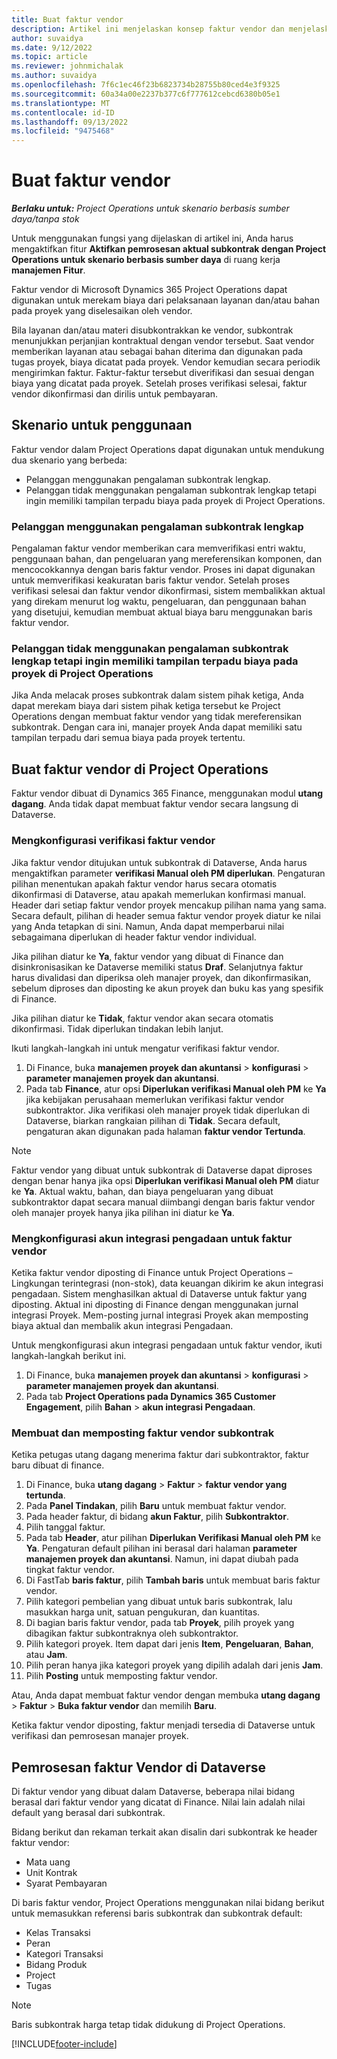```yaml
---
title: Buat faktur vendor
description: Artikel ini menjelaskan konsep faktur vendor dan menjelaskan cara membuatnya di Microsoft Dynamics 365 Project Operations.
author: suvaidya
ms.date: 9/12/2022
ms.topic: article
ms.reviewer: johnmichalak
ms.author: suvaidya
ms.openlocfilehash: 7f6c1ec46f23b6823734b28755b80ced4e3f9325
ms.sourcegitcommit: 60a34a00e2237b377c6f777612cebcd6380b05e1
ms.translationtype: MT
ms.contentlocale: id-ID
ms.lasthandoff: 09/13/2022
ms.locfileid: "9475468"
---
```

# <a name="create-vendor-invoices"></a>Buat faktur vendor

_**Berlaku untuk:** Project Operations untuk skenario berbasis sumber daya/tanpa stok_

Untuk menggunakan fungsi yang dijelaskan di artikel ini, Anda harus mengaktifkan fitur **Aktifkan pemrosesan aktual subkontrak dengan Project Operations untuk skenario berbasis sumber daya** di ruang kerja **manajemen Fitur**.

Faktur vendor di Microsoft Dynamics 365 Project Operations dapat digunakan untuk merekam biaya dari pelaksanaan layanan dan/atau bahan pada proyek yang diselesaikan oleh vendor.

Bila layanan dan/atau materi disubkontrakkan ke vendor, subkontrak menunjukkan perjanjian kontraktual dengan vendor tersebut. Saat vendor memberikan layanan atau sebagai bahan diterima dan digunakan pada tugas proyek, biaya dicatat pada proyek. Vendor kemudian secara periodik mengirimkan faktur. Faktur-faktur tersebut diverifikasi dan sesuai dengan biaya yang dicatat pada proyek. Setelah proses verifikasi selesai, faktur vendor dikonfirmasi dan dirilis untuk pembayaran.

## <a name="scenarios-for-use"></a>Skenario untuk penggunaan

Faktur vendor dalam Project Operations dapat digunakan untuk mendukung dua skenario yang berbeda:

- Pelanggan menggunakan pengalaman subkontrak lengkap.
- Pelanggan tidak menggunakan pengalaman subkontrak lengkap tetapi ingin memiliki tampilan terpadu biaya pada proyek di Project Operations.

### <a name="customers-use-the-full-subcontracting-experiences"></a>Pelanggan menggunakan pengalaman subkontrak lengkap

Pengalaman faktur vendor memberikan cara memverifikasi entri waktu, penggunaan bahan, dan pengeluaran yang mereferensikan komponen, dan mencocokkannya dengan baris faktur vendor. Proses ini dapat digunakan untuk memverifikasi keakuratan baris faktur vendor. Setelah proses verifikasi selesai dan faktur vendor dikonfirmasi, sistem membalikkan aktual yang direkam menurut log waktu, pengeluaran, dan penggunaan bahan yang disetujui, kemudian membuat aktual biaya baru menggunakan baris faktur vendor.

### <a name="customers-dont-use-the-full-subcontracting-experiences-but-want-to-have-a-unified-view-of-costs-on-projects-in-project-operations"></a>Pelanggan tidak menggunakan pengalaman subkontrak lengkap tetapi ingin memiliki tampilan terpadu biaya pada proyek di Project Operations

Jika Anda melacak proses subkontrak dalam sistem pihak ketiga, Anda dapat merekam biaya dari sistem pihak ketiga tersebut ke Project Operations dengan membuat faktur vendor yang tidak mereferensikan subkontrak. Dengan cara ini, manajer proyek Anda dapat memiliki satu tampilan terpadu dari semua biaya pada proyek tertentu.

## <a name="create-vendor-invoices-in-project-operations"></a>Buat faktur vendor di Project Operations

Faktur vendor dibuat di Dynamics 365 Finance, menggunakan modul **utang dagang**. Anda tidak dapat membuat faktur vendor secara langsung di Dataverse.

### <a name="set-up-vendor-invoice-verification"></a>Mengkonfigurasi verifikasi faktur vendor

Jika faktur vendor ditujukan untuk subkontrak di Dataverse, Anda harus mengaktifkan parameter **verifikasi Manual oleh PM diperlukan**. Pengaturan pilihan menentukan apakah faktur vendor harus secara otomatis dikonfirmasi di Dataverse, atau apakah memerlukan konfirmasi manual. Header dari setiap faktur vendor proyek mencakup pilihan nama yang sama. Secara default, pilihan di header semua faktur vendor proyek diatur ke nilai yang Anda tetapkan di sini. Namun, Anda dapat memperbarui nilai sebagaimana diperlukan di header faktur vendor individual.

Jika pilihan diatur ke **Ya**, faktur vendor yang dibuat di Finance dan disinkronisasikan ke Dataverse memiliki status **Draf**. Selanjutnya faktur harus divalidasi dan diperiksa oleh manajer proyek, dan dikonfirmasikan, sebelum diproses dan diposting ke akun proyek dan buku kas yang spesifik di Finance.

Jika pilihan diatur ke **Tidak**, faktur vendor akan secara otomatis dikonfirmasi. Tidak diperlukan tindakan lebih lanjut.

Ikuti langkah-langkah ini untuk mengatur verifikasi faktur vendor.

1. Di Finance, buka **manajemen proyek dan akuntansi** \> **konfigurasi** \> **parameter manajemen proyek dan akuntansi**.
1. Pada tab **Finance**, atur opsi **Diperlukan verifikasi Manual oleh PM** ke **Ya** jika kebijakan perusahaan memerlukan verifikasi faktur vendor subkontraktor. Jika verifikasi oleh manajer proyek tidak diperlukan di Dataverse, biarkan rangkaian pilihan di **Tidak**. Secara default, pengaturan akan digunakan pada halaman **faktur vendor Tertunda**.

> [!NOTE]
> Faktur vendor yang dibuat untuk subkontrak di Dataverse dapat diproses dengan benar hanya jika opsi **Diperlukan verifikasi Manual oleh PM** diatur ke **Ya**. Aktual waktu, bahan, dan biaya pengeluaran yang dibuat subkontraktor dapat secara manual diimbangi dengan baris faktur vendor oleh manajer proyek hanya jika pilihan ini diatur ke **Ya**.

### <a name="set-up-a-procurement-integration-account-for-vendor-invoices"></a>Mengkonfigurasi akun integrasi pengadaan untuk faktur vendor

Ketika faktur vendor diposting di Finance untuk Project Operations – Lingkungan terintegrasi (non-stok), data keuangan dikirim ke akun integrasi pengadaan. Sistem menghasilkan aktual di Dataverse untuk faktur yang diposting. Aktual ini diposting di Finance dengan menggunakan jurnal integrasi Proyek. Mem-posting jurnal integrasi Proyek akan memposting biaya aktual dan membalik akun integrasi Pengadaan.

Untuk mengkonfigurasi akun integrasi pengadaan untuk faktur vendor, ikuti langkah-langkah berikut ini.

1. Di Finance, buka **manajemen proyek dan akuntansi** \> **konfigurasi** \> **parameter manajemen proyek dan akuntansi**.
1. Pada tab **Project Operations pada Dynamics 365 Customer Engagement**, pilih **Bahan** \> **akun integrasi Pengadaan**.

### <a name="create-and-post-subcontract-vendor-invoices"></a>Membuat dan memposting faktur vendor subkontrak

Ketika petugas utang dagang menerima faktur dari subkontraktor, faktur baru dibuat di finance.

1. Di Finance, buka **utang dagang** \> **Faktur** \> **faktur vendor yang tertunda**.
1. Pada **Panel Tindakan**, pilih **Baru** untuk membuat faktur vendor.
1. Pada header faktur, di bidang **akun Faktur**, pilih **Subkontraktor**.
1. Pilih tanggal faktur.
1. Pada tab **Header**, atur pilihan **Diperlukan Verifikasi Manual oleh PM** ke **Ya**. Pengaturan default pilihan ini berasal dari halaman **parameter manajemen proyek dan akuntansi**. Namun, ini dapat diubah pada tingkat faktur vendor.
1. Di FastTab **baris faktur**, pilih **Tambah baris** untuk membuat baris faktur vendor.
1. Pilih kategori pembelian yang dibuat untuk baris subkontrak, lalu masukkan harga unit, satuan pengukuran, dan kuantitas.
1. Di bagian baris faktur vendor, pada tab **Proyek**, pilih proyek yang dibagikan faktur subkontraknya oleh subkontraktor.
1. Pilih kategori proyek. Item dapat dari jenis **Item**, **Pengeluaran**, **Bahan**, atau **Jam**.
1. Pilih peran hanya jika kategori proyek yang dipilih adalah dari jenis **Jam**.
1. Pilih **Posting** untuk memposting faktur vendor.

Atau, Anda dapat membuat faktur vendor dengan membuka **utang dagang** \> **Faktur** \> **Buka faktur vendor** dan memilih **Baru**.

Ketika faktur vendor diposting, faktur menjadi tersedia di Dataverse untuk verifikasi dan pemrosesan manajer proyek.

## <a name="vendor-invoice-processing-in-dataverse"></a>Pemrosesan faktur Vendor di Dataverse

Di faktur vendor yang dibuat dalam Dataverse, beberapa nilai bidang berasal dari faktur vendor yang dicatat di Finance. Nilai lain adalah nilai default yang berasal dari subkontrak.

Bidang berikut dan rekaman terkait akan disalin dari subkontrak ke header faktur vendor:

- Mata uang
- Unit Kontrak
- Syarat Pembayaran

Di baris faktur vendor, Project Operations menggunakan nilai bidang berikut untuk memasukkan referensi baris subkontrak dan subkontrak default:

- Kelas Transaksi
- Peran
- Kategori Transaksi
- Bidang Produk
- Project
- Tugas

> [!NOTE]
> Baris subkontrak harga tetap tidak didukung di Project Operations.

[!INCLUDE[footer-include](../includes/footer-banner.md)]
